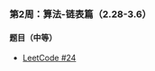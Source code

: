 ### 第2周：算法-链表篇（2.28-3.6）

#### 题目（中等）

- [LeetCode #24](https://leetcode-cn.com/problems/swap-nodes-in-pairs/)